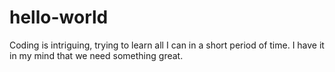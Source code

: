 # hello-world
Coding is intriguing, trying to learn all I can in a short period of time. I have it in my mind that we need something great.
